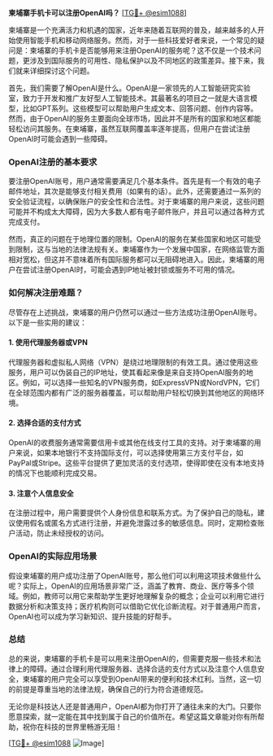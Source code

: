 **柬埔寨手机卡可以注册OpenAI吗？** [[TG💪+ @esim1088](https://t.me/s/esim1088)]

柬埔寨是一个充满活力和机遇的国家，近年来随着互联网的普及，越来越多的人开始使用智能手机和移动网络服务。然而，对于一些科技爱好者来说，一个常见的疑问是：柬埔寨的手机卡是否能够用来注册OpenAI的服务呢？这不仅是一个技术问题，更涉及到国际服务的可用性、隐私保护以及不同地区的政策差异。接下来，我们就来详细探讨这个问题。

首先，我们需要了解OpenAI是什么。OpenAI是一家领先的人工智能研究实验室，致力于开发和推广友好型人工智能技术。其最著名的项目之一就是大语言模型，比如GPT系列。这些模型可以帮助用户生成文本、回答问题、创作内容等。然而，由于OpenAI的服务主要面向全球市场，因此并不是所有的国家和地区都能轻松访问其服务。在柬埔寨，虽然互联网覆盖率逐年提高，但用户在尝试注册OpenAI时可能会遇到一些障碍。

### OpenAI注册的基本要求

要注册OpenAI账号，用户通常需要满足几个基本条件。首先是有一个有效的电子邮件地址，其次是能够支付相关费用（如果有的话）。此外，还需要通过一系列的安全验证流程，以确保账户的安全性和合法性。对于柬埔寨的用户来说，这些问题可能并不构成太大障碍，因为大多数人都有电子邮件账户，并且可以通过各种方式完成支付。

然而，真正的问题在于地理位置的限制。OpenAI的服务在某些国家和地区可能受到限制，这与当地的法律法规有关。柬埔寨作为一个发展中国家，在网络监管方面相对宽松，但这并不意味着所有国际服务都可以无阻碍地进入。因此，柬埔寨的用户在尝试注册OpenAI时，可能会遇到IP地址被封锁或服务不可用的情况。

### 如何解决注册难题？

尽管存在上述挑战，柬埔寨的用户仍然可以通过一些方法成功注册OpenAI账号。以下是一些实用的建议：

#### 1. 使用代理服务器或VPN

代理服务器和虚拟私人网络（VPN）是绕过地理限制的有效工具。通过使用这些服务，用户可以伪装自己的IP地址，使其看起来像是来自支持OpenAI服务的地区。例如，可以选择一些知名的VPN服务商，如ExpressVPN或NordVPN，它们在全球范围内都有广泛的服务器覆盖，可以帮助用户轻松切换到其他地区的网络环境。

#### 2. 选择合适的支付方式

OpenAI的收费服务通常需要信用卡或其他在线支付工具的支持。对于柬埔寨的用户来说，如果本地银行不支持国际支付，可以选择使用第三方支付平台，如PayPal或Stripe。这些平台提供了更加灵活的支付选项，使得即使在没有本地支持的情况下也能顺利完成交易。

#### 3. 注意个人信息安全

在注册过程中，用户需要提供个人身份信息和联系方式。为了保护自己的隐私，建议使用假名或匿名方式进行注册，并避免泄露过多的敏感信息。同时，定期检查账户活动，防止未经授权的访问。

### OpenAI的实际应用场景

假设柬埔寨的用户成功注册了OpenAI账号，那么他们可以利用这项技术做些什么呢？实际上，OpenAI的应用场景非常广泛，涵盖了教育、商业、医疗等多个领域。例如，教师可以用它来帮助学生更好地理解复杂的概念；企业可以利用它进行数据分析和决策支持；医疗机构则可以借助它优化诊断流程。对于普通用户而言，OpenAI也可以成为学习新知识、提升技能的好帮手。

### 总结

总的来说，柬埔寨的手机卡是可以用来注册OpenAI的，但需要克服一些技术和法律上的障碍。通过合理利用代理服务器、选择合适的支付方式以及注意个人信息安全，柬埔寨的用户完全可以享受到OpenAI带来的便利和技术红利。当然，这一切的前提是尊重当地的法律法规，确保自己的行为符合道德规范。

无论你是科技达人还是普通用户，OpenAI都为你打开了通往未来的大门。只要你愿意探索，就一定能在其中找到属于自己的价值所在。希望这篇文章能对你有所帮助，祝你在科技的世界里畅游无阻！

[[TG💪+ @esim1088](https://t.me/s/esim1088) ![Image](https://i.postimg.cc/4NQfJmqS/Snipaste-2025-05-13-00-14-12.png)]